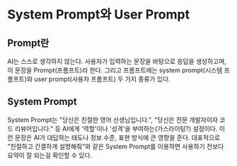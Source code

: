 # System Prompt와 User Prompt

## Prompt란

AI는 스스로 생각하지 않는다. 사용자가 입력하는 문장을 바탕으로 응답을 생성하고며, 이 문장을 Prompt(프롬프트)라 한다. 그리고 프롬프트에는 system prompt(시스템 프롬프트)와 user prompt(사용자 프롬프트) 두 가지 종류가 있다.

## System Prompt

System Prompt는 "당신은 친절한 영어 선생님입니다.", "당신은 전문 개발자이자 코드 리뷰어입니다." 등 AI에게 '역할'이나 '성격'을 부여하는(가스라이팅?) 설정이다. 이런 문장은 AI가 대답하는 태도나 정보 수준, 표현 방식에 큰 영향을 준다. 대표적으로 "친절하고 간결하게 설명해줘"와 같은 System Prompt를 이용하면 사용하기 전보다 요약이 잘 되는걸 확인할 수 있다.
